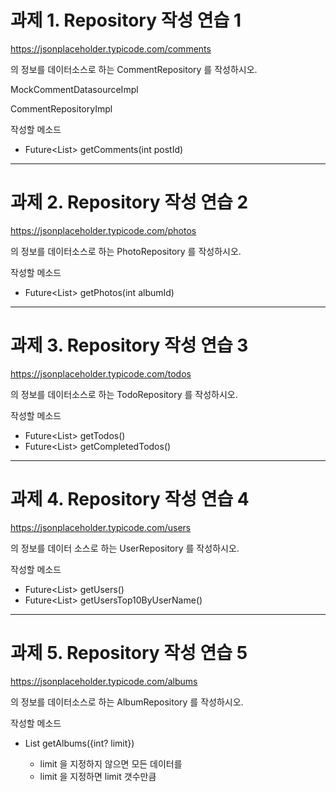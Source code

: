 # 과제 1. Repository 작성 연습 1

https://jsonplaceholder.typicode.com/comments

의 정보를 데이터소스로 하는 CommentRepository 를 작성하시오.

MockCommentDatasourceImpl

CommentRepositoryImpl

작성할 메소드

- Future<List<Comment>> getComments(int postId)

---

# 과제 2. Repository 작성 연습 2

https://jsonplaceholder.typicode.com/photos

의 정보를 데이터소스로 하는 PhotoRepository 를 작성하시오.

작성할 메소드

- Future<List<Photo>> getPhotos(int albumId)

---

# 과제 3. Repository 작성 연습 3

https://jsonplaceholder.typicode.com/todos

의 정보를 데이터소스로 하는 TodoRepository 를 작성하시오.

작성할 메소드

- Future<List<Todo>> getTodos()
- Future<List<Todo>> getCompletedTodos()

---

# 과제 4. Repository 작성 연습 4

https://jsonplaceholder.typicode.com/users

의 정보를 데이터 소스로 하는 UserRepository 를 작성하시오.

작성할 메소드

- Future<List<User>> getUsers()
- Future<List<User>> getUsersTop10ByUserName()

---

# 과제 5. Repository 작성 연습 5

https://jsonplaceholder.typicode.com/albums

의 정보를 데이터소스로 하는 AlbumRepository 를 작성하시오.

작성할 메소드

- List<Album> getAlbums({int? limit})
    - limit 을 지정하지 않으면 모든 데이터를
    - limit 을 지정하면 limit 갯수만큼